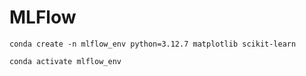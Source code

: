 # MLFlow

```
conda create -n mlflow_env python=3.12.7 matplotlib scikit-learn

conda activate mlflow_env
```
